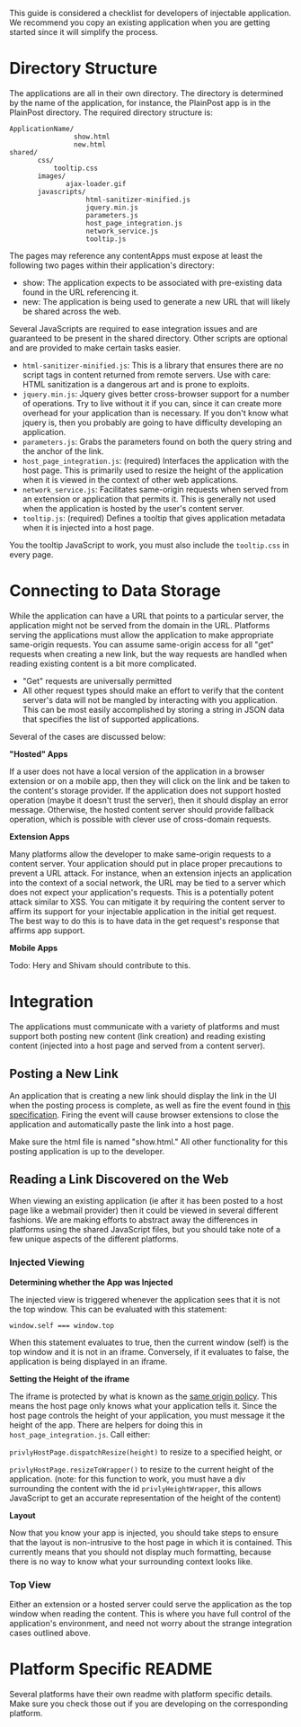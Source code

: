 
This guide is considered a checklist for developers of injectable application. We recommend you copy an existing application when you are getting started since it will simplify the process.

# Directory Structure #

The applications are all in their own directory. The directory is determined by the name of the application, for instance, the PlainPost app is in the PlainPost directory. The required directory structure is:

    ApplicationName/
                    show.html
                    new.html
    shared/
           css/
               tooltip.css
           images/
                  ajax-loader.gif
           javascripts/
                       html-sanitizer-minified.js
                       jquery.min.js
                       parameters.js
                       host_page_integration.js
                       network_service.js
                       tooltip.js
    
    

The pages may reference any contentApps must expose at least the following two pages within their application's directory:

* show: The application expects to be associated with pre-existing data found in the URL referencing it.
* new: The application is being used to generate a new URL that will likely be shared across the web.

Several JavaScripts are required to ease integration issues and are guaranteed to be present in the shared directory. Other scripts are optional and are provided to make certain tasks easier.

* `html-sanitizer-minified.js`: This is a library that ensures there are no script tags in content returned from remote servers. Use with care: HTML sanitization is a dangerous art and is prone to exploits.
* `jquery.min.js`: Jquery gives better cross-browser support for a number of operations. Try to live without it if you can, since it can create more overhead for your application than is necessary. If you don't know what jquery is, then you probably are going to have difficulty developing an application.
* `parameters.js`: Grabs the parameters found on both the query string and the anchor of the link.
* `host_page_integration.js`: (required) Interfaces the application with the host page. This is primarily used to resize the height of the application when it is viewed in the context of other web applications.
* `network_service.js`: Facilitates same-origin requests when served from an extension or application that permits it. This is generally not used when the application is hosted by the user's content server.
* `tooltip.js`: (required) Defines a tooltip that gives application metadata when it is injected into a host page.

You the tooltip JavaScript to work, you must also include the `tooltip.css` in every page. 

# Connecting to Data Storage #

While the application can have a URL that points to a particular server, the application might not be served from the domain in the URL. Platforms serving the applications must allow the application to make appropriate same-origin requests. You can assume same-origin access for all "get" requests when creating a new link, but the way requests are handled when reading existing content is a bit more complicated.

* "Get" requests are universally permitted
* All other request types should make an effort to verify that the content server's data will not be mangled by interacting with you application. This can be most easily accomplished by storing a string in JSON data that specifies the list of supported applications.

Several of the cases are discussed below:

**"Hosted" Apps**

If a user does not have a local version of the application in a browser extension or on a mobile app, then they will click on the link and be taken to the content's storage provider. If the application does not support hosted operation (maybe it doesn't trust the server), then it should display an error message. Otherwise, the hosted content server should provide fallback operation, which is possible with clever use of cross-domain requests.

**Extension Apps**

Many platforms allow the developer to make same-origin requests to a content server. Your application should put in place proper precautions to prevent a URL attack. For instance, when an extension injects an application into the context of a social network, the URL may be tied to a server which does not expect your application's requests. This is a potentially potent attack similar to XSS. You can mitigate it by requiring the content server to affirm its support for your injectable application in the initial get request. The best way to do this is to have data in the get request's response that affirms app support.

**Mobile Apps**

Todo: Hery and Shivam should contribute to this.

# Integration #

The applications must communicate with a variety of platforms and must support both posting new content (link creation) and reading existing content (injected into a host page and served from a content server).

## Posting a New Link ##

An application that is creating a new link should display the link in the UI when the posting process is complete, as well as fire the event found in [this specification](https://github.com/privly/privly-organization/wiki/Posting-Application). Firing the event will cause browser extensions to close the application and automatically paste the link into a host page.

Make sure the html file is named "show.html." All other functionality for this posting application is up to the developer.

## Reading a Link Discovered on the Web ##

When viewing an existing application (ie after it has been posted to a host page like a webmail provider) then it could be viewed in several different fashions. We are making efforts to abstract away the differences in platforms using the shared JavaScript files, but you should take note of a few unique aspects of the different platforms.

### Injected Viewing ###

**Determining whether the App was Injected**

The injected view is triggered whenever the application sees that it is not the top window. This can be evaluated with this statement:

`window.self === window.top`

When this statement evaluates to true, then the current window (self) is the top window and it is not in an iframe. Conversely, if it evaluates to false, the application is being displayed in an iframe.

**Setting the Height of the iframe**

The iframe is protected by what is known as the [same origin policy](http://en.wikipedia.org/wiki/Same_origin_policy). This means the host page only knows what your application tells it. Since the host page controls the height of your application, you must message it the height of the app. There are helpers for doing this in `host_page_integration.js`. Call either:

`privlyHostPage.dispatchResize(height)` to resize to a specified height, or

`privlyHostPage.resizeToWrapper()` to resize to the current height of the application. (note: for this function to work, you must have a div surrounding the content with the id `privlyHeightWrapper`, this allows JavaScript to get an accurate representation of the height of the content)

**Layout**

Now that you know your app is injected, you should take steps to ensure that the layout is non-intrusive to the host page in which it is contained. This currently means that you should not display much formatting, because there is no way to know what your surrounding context looks like.

### Top View ###

Either an extension or a hosted server could serve the application as the top window when reading the content. This is where you have full control of the application's environment, and need not worry about the strange integration cases outlined above.

# Platform Specific README #

Several platforms have their own readme with platform specific details. Make sure you check those out if you are developing on the corresponding platform. 